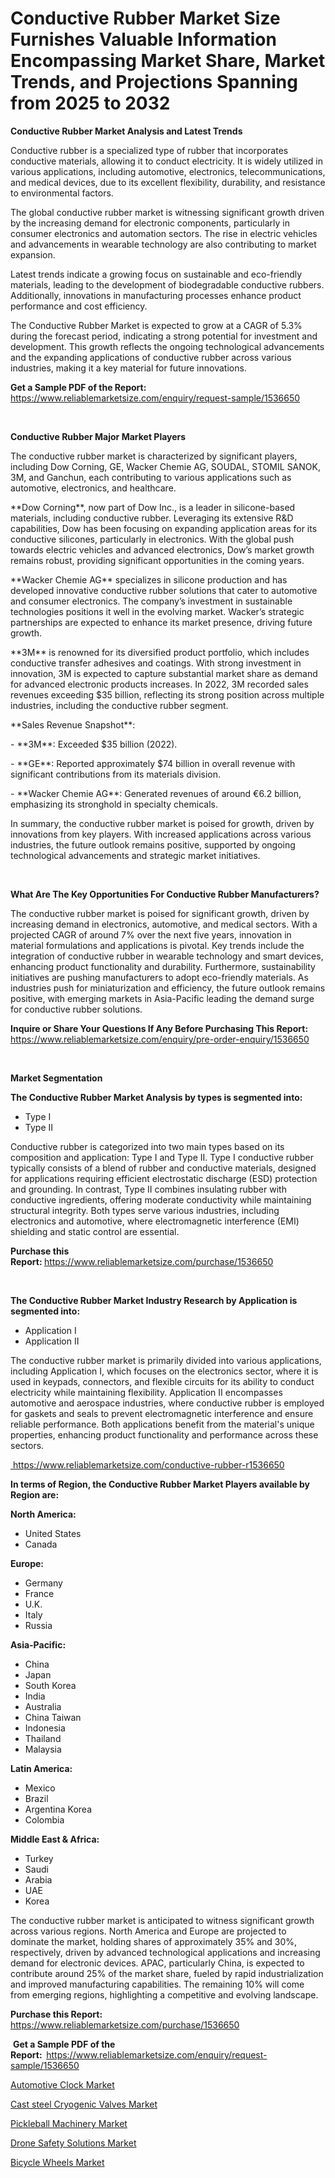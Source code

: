 <p><h1>Conductive Rubber Market Size Furnishes Valuable Information Encompassing Market Share, Market Trends, and Projections Spanning from 2025 to 2032</h1></p><p><strong>Conductive Rubber Market Analysis and Latest Trends</strong></p>
<p><p>Conductive rubber is a specialized type of rubber that incorporates conductive materials, allowing it to conduct electricity. It is widely utilized in various applications, including automotive, electronics, telecommunications, and medical devices, due to its excellent flexibility, durability, and resistance to environmental factors. </p><p>The global conductive rubber market is witnessing significant growth driven by the increasing demand for electronic components, particularly in consumer electronics and automation sectors. The rise in electric vehicles and advancements in wearable technology are also contributing to market expansion. </p><p>Latest trends indicate a growing focus on sustainable and eco-friendly materials, leading to the development of biodegradable conductive rubbers. Additionally, innovations in manufacturing processes enhance product performance and cost efficiency. </p><p>The Conductive Rubber Market is expected to grow at a CAGR of 5.3% during the forecast period, indicating a strong potential for investment and development. This growth reflects the ongoing technological advancements and the expanding applications of conductive rubber across various industries, making it a key material for future innovations.</p></p>
<p><strong>Get a Sample PDF of the Report:&nbsp;</strong> <a href="https://www.reliablemarketsize.com/enquiry/request-sample/1536650?utm_campaign=1879&utm_medium=2&utm_source=Github&utm_content=ia&utm_term=30012025&utm_id=conductive-rubber">https://www.reliablemarketsize.com/enquiry/request-sample/1536650</a></p>
<p>&nbsp;</p>
<p><strong>Conductive Rubber Major Market Players</strong></p>
<p><p>The conductive rubber market is characterized by significant players, including Dow Corning, GE, Wacker Chemie AG, SOUDAL, STOMIL SANOK, 3M, and Ganchun, each contributing to various applications such as automotive, electronics, and healthcare.</p><p>**Dow Corning**, now part of Dow Inc., is a leader in silicone-based materials, including conductive rubber. Leveraging its extensive R&D capabilities, Dow has been focusing on expanding application areas for its conductive silicones, particularly in electronics. With the global push towards electric vehicles and advanced electronics, Dow’s market growth remains robust, providing significant opportunities in the coming years.</p><p>**Wacker Chemie AG** specializes in silicone production and has developed innovative conductive rubber solutions that cater to automotive and consumer electronics. The company’s investment in sustainable technologies positions it well in the evolving market. Wacker’s strategic partnerships are expected to enhance its market presence, driving future growth.</p><p>**3M** is renowned for its diversified product portfolio, which includes conductive transfer adhesives and coatings. With strong investment in innovation, 3M is expected to capture substantial market share as demand for advanced electronic products increases. In 2022, 3M recorded sales revenues exceeding $35 billion, reflecting its strong position across multiple industries, including the conductive rubber segment.</p><p>**Sales Revenue Snapshot**: </p><p>- **3M**: Exceeded $35 billion (2022).</p><p>- **GE**: Reported approximately $74 billion in overall revenue with significant contributions from its materials division.</p><p>- **Wacker Chemie AG**: Generated revenues of around €6.2 billion, emphasizing its stronghold in specialty chemicals.</p><p>In summary, the conductive rubber market is poised for growth, driven by innovations from key players. With increased applications across various industries, the future outlook remains positive, supported by ongoing technological advancements and strategic market initiatives.</p></p>
<p>&nbsp;</p>
<p><strong>What Are The Key Opportunities For Conductive Rubber Manufacturers?</strong></p>
<p><p>The conductive rubber market is poised for significant growth, driven by increasing demand in electronics, automotive, and medical sectors. With a projected CAGR of around 7% over the next five years, innovation in material formulations and applications is pivotal. Key trends include the integration of conductive rubber in wearable technology and smart devices, enhancing product functionality and durability. Furthermore, sustainability initiatives are pushing manufacturers to adopt eco-friendly materials. As industries push for miniaturization and efficiency, the future outlook remains positive, with emerging markets in Asia-Pacific leading the demand surge for conductive rubber solutions.</p></p>
<p><strong>Inquire or Share Your Questions If Any Before Purchasing This Report:</strong> <a href="https://www.reliablemarketsize.com/enquiry/pre-order-enquiry/1536650?utm_campaign=1879&utm_medium=2&utm_source=Github&utm_content=ia&utm_term=30012025&utm_id=conductive-rubber">https://www.reliablemarketsize.com/enquiry/pre-order-enquiry/1536650</a></p>
<p>&nbsp;</p>
<p><strong>Market Segmentation</strong></p>
<p><strong>The Conductive Rubber Market Analysis by types is segmented into:</strong></p>
<p><ul><li>Type I</li><li>Type II</li></ul></p>
<p><p>Conductive rubber is categorized into two main types based on its composition and application: Type I and Type II. Type I conductive rubber typically consists of a blend of rubber and conductive materials, designed for applications requiring efficient electrostatic discharge (ESD) protection and grounding. In contrast, Type II combines insulating rubber with conductive ingredients, offering moderate conductivity while maintaining structural integrity. Both types serve various industries, including electronics and automotive, where electromagnetic interference (EMI) shielding and static control are essential.</p></p>
<p><strong>Purchase this Report:&nbsp;</strong><a href="https://www.reliablemarketsize.com/purchase/1536650?utm_campaign=1879&utm_medium=2&utm_source=Github&utm_content=ia&utm_term=30012025&utm_id=conductive-rubber">https://www.reliablemarketsize.com/purchase/1536650</a></p>
<p>&nbsp;</p>
<p><strong>The Conductive Rubber Market Industry Research by Application is segmented into:</strong></p>
<p><ul><li>Application I</li><li>Application II</li></ul></p>
<p><p>The conductive rubber market is primarily divided into various applications, including Application I, which focuses on the electronics sector, where it is used in keypads, connectors, and flexible circuits for its ability to conduct electricity while maintaining flexibility. Application II encompasses automotive and aerospace industries, where conductive rubber is employed for gaskets and seals to prevent electromagnetic interference and ensure reliable performance. Both applications benefit from the material's unique properties, enhancing product functionality and performance across these sectors.</p></p>
<p><a href="https://www.reliablemarketsize.com/conductive-rubber-r1536650?utm_campaign=1879&utm_medium=2&utm_source=Github&utm_content=ia&utm_term=30012025&utm_id=conductive-rubber">&nbsp;https://www.reliablemarketsize.com/conductive-rubber-r1536650</a></p>
<p><strong>In terms of Region, the Conductive Rubber Market Players available by Region are:</strong></p>
<p>
    <p> <strong> North America: </strong>
        <ul>
            <li>United States</li>
            <li>Canada</li>
        </ul>
        </p> 
    <p> <strong> Europe: </strong>
        <ul>
            <li>Germany</li>
            <li>France</li>
            <li>U.K.</li>
            <li>Italy</li>
            <li>Russia</li>
        </ul>
        </p> 
    <p> <strong> Asia-Pacific: </strong>
        <ul>
            <li>China</li>
            <li>Japan</li>
            <li>South Korea</li>
            <li>India</li>
            <li>Australia</li>
            <li>China Taiwan</li>
            <li>Indonesia</li>
            <li>Thailand</li>
            <li>Malaysia</li>
        </ul>
        </p> 
    <p> <strong> Latin America: </strong>
        <ul>
            <li>Mexico</li>
            <li>Brazil</li>
            <li>Argentina Korea</li>
            <li>Colombia</li>
        </ul>
        </p> 
    <p> <strong> Middle East & Africa: </strong>
        <ul>
            <li>Turkey</li>
            <li>Saudi</li>
            <li>Arabia</li>
            <li>UAE</li>
            <li>Korea</li>
        </ul>
    </p>
    </p>
<p><p>The conductive rubber market is anticipated to witness significant growth across various regions. North America and Europe are projected to dominate the market, holding shares of approximately 35% and 30%, respectively, driven by advanced technological applications and increasing demand for electronic devices. APAC, particularly China, is expected to contribute around 25% of the market share, fueled by rapid industrialization and improved manufacturing capabilities. The remaining 10% will come from emerging regions, highlighting a competitive and evolving landscape.</p></p>
<p><strong>Purchase this Report: </strong><a href="https://www.reliablemarketsize.com/purchase/1536650?utm_campaign=1879&utm_medium=2&utm_source=Github&utm_content=ia&utm_term=30012025&utm_id=conductive-rubber">https://www.reliablemarketsize.com/purchase/1536650</a></p>
<p>&nbsp;<strong>Get a Sample PDF of the Report:&nbsp;&nbsp;</strong><a href="https://www.reliablemarketsize.com/enquiry/request-sample/1536650?utm_campaign=1879&utm_medium=2&utm_source=Github&utm_content=ia&utm_term=30012025&utm_id=conductive-rubber">https://www.reliablemarketsize.com/enquiry/request-sample/1536650</a></p>
<p><strong></strong></p>
<p><p><a href="https://github.com/ygfu6u/Market-Research-Report-List-1/blob/main/automotive-clock-market.md?utm_campaign=1879&utm_medium=2&utm_source=Github&utm_content=ia&utm_term=30012025&utm_id=conductive-rubber">Automotive Clock Market</a></p><p><a href="https://www.linkedin.com/pulse/digital-transformation-cast-steel-cryogenic-valves-industry-qur7e?utm_campaign=1879&utm_medium=2&utm_source=Github&utm_content=ia&utm_term=30012025&utm_id=conductive-rubber">Cast steel Cryogenic Valves Market</a></p><p><a href="https://www.linkedin.com/pulse/detailed-pickleball-machinery-market-analysis-2025-2032-oldxe?utm_campaign=1879&utm_medium=2&utm_source=Github&utm_content=ia&utm_term=30012025&utm_id=conductive-rubber">Pickleball Machinery Market</a></p><p><a href="https://www.linkedin.com/pulse/drone-safety-solutions-market-dynamics-forecast-2025-37zuc?utm_campaign=1879&utm_medium=2&utm_source=Github&utm_content=ia&utm_term=30012025&utm_id=conductive-rubber">Drone Safety Solutions Market</a></p><p><a href="https://github.com/mahnoor2003/Market-Research-Report-List-7/blob/main/bicycle-wheels-market.md?utm_campaign=1879&utm_medium=2&utm_source=Github&utm_content=ia&utm_term=30012025&utm_id=conductive-rubber">Bicycle Wheels Market</a></p></p>